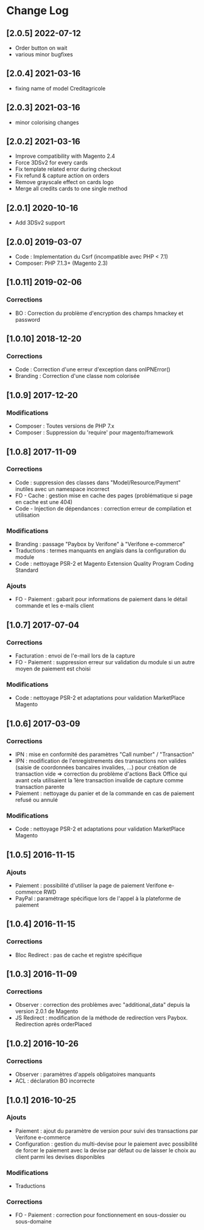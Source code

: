 # Change Log
## [2.0.5] 2022-07-12
- Order button on wait 
- various minor bugfixes

## [2.0.4] 2021-03-16
- fixing name of model Creditagricole

## [2.0.3] 2021-03-16
- minor colorising changes

## [2.0.2] 2021-03-16

- Improve compatibility with Magento 2.4
- Force 3DSv2 for every cards
- Fix template related error during checkout
- Fix refund & capture action on orders
- Remove grayscale effect on cards logo
- Merge all credits cards to one single method

## [2.0.1] 2020-10-16

- Add 3DSv2 support

## [2.0.0] 2019-03-07

- Code : Implementation du Csrf (incompatible avec PHP < 7.1)
- Composer: PHP 7.1.3+ (Magento 2.3)

## [1.0.11] 2019-02-06

### Corrections
- BO : Correction du problème d'encryption des champs hmackey et password

## [1.0.10] 2018-12-20

### Corrections
- Code : Correction d'une erreur d'exception dans onIPNError()
- Branding : Correction d'une classe nom colorisée

## [1.0.9] 2017-12-20

### Modifications
- Composer : Toutes versions de PHP 7.x
- Composer : Suppression du 'require' pour magento/framework

## [1.0.8] 2017-11-09

### Corrections
- Code : suppression des classes dans "Model/Resource/Payment" inutiles avec un namespace incorrect
- FO - Cache : gestion mise en cache des pages (problématique si page en cache est une 404)
- Code - Injection de dépendances : correction erreur de compilation et utilisation

### Modifications
- Branding : passage "Paybox by Verifone" à "Verifone e-commerce"
- Traductions : termes manquants en anglais dans la configuration du module
- Code : nettoyage PSR-2 et Magento Extension Quality Program Coding Standard

### Ajouts
- FO - Paiement : gabarit pour informations de paiement dans le détail commande et les e-mails client

## [1.0.7] 2017-07-04

### Corrections
- Facturation : envoi de l'e-mail lors de la capture
- FO - Paiement : suppression erreur sur validation du module si un autre moyen de paiement est choisi

### Modifications
- Code : nettoyage PSR-2 et adaptations pour validation MarketPlace Magento

## [1.0.6] 2017-03-09

### Corrections
- IPN : mise en conformité des paramètres "Call number" / "Transaction"
- IPN : modification de l'enregistrements des transactions non valides (saisie de coordonnées bancaires invalides, ...) pour création de transaction vide => correction du problème d'actions Back Office qui avant cela utilisaient la 1ère transaction invalide de capture comme transaction parente
- Paiement : nettoyage du panier et de la commande en cas de paiement refusé ou annulé

### Modifications
- Code : nettoyage PSR-2 et adaptations pour validation MarketPlace Magento

## [1.0.5] 2016-11-15

### Ajouts
- Paiement : possibilité d'utiliser la page de paiement Verifone e-commerce RWD
- PayPal : paramétrage spécifique lors de l'appel à la plateforme de paiement

## [1.0.4] 2016-11-15

### Corrections
- Bloc Redirect : pas de cache et registre spécifique

## [1.0.3] 2016-11-09

### Corrections
- Observer : correction des problèmes avec "additional_data" depuis la version 2.0.1 de Magento
- JS Redirect :  modification de la méthode de redirection vers Paybox. Redirection après orderPlaced

## [1.0.2] 2016-10-26

### Corrections
- Observer : paramètres d'appels obligatoires manquants
- ACL : déclaration BO incorrecte

## [1.0.1] 2016-10-25

### Ajouts
- Paiement : ajout du paramètre de version pour suivi des transactions par Verifone e-commerce
- Configuration : gestion du multi-devise pour le paiement avec possibilité de forcer le paiement avec la devise par défaut ou de laisser le choix au client parmi les devises disponibles

### Modifications
- Traductions

### Corrections
- FO - Paiement : correction pour fonctionnement en sous-dossier ou sous-domaine

